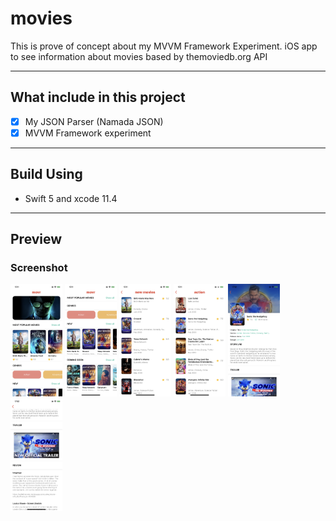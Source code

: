 # movies
This is prove of concept about my MVVM Framework Experiment. iOS app to see information about movies based by themoviedb.org API

---
## What include in this project

- [x] My JSON Parser (Namada JSON)
- [x] MVVM Framework experiment

---
## Build Using

- Swift 5 and xcode 11.4

---
## Preview
### Screenshot

<img width="83" height="180" src="1.png"/>
<img width="83" height="180" src="2.png"/>
<img width="83" height="180" src="3.png"/>
<img width="83" height="180" src="4.png"/>
<img width="83" height="180" src="5.png"/>
<img width="83" height="180" src="6.png"/>
